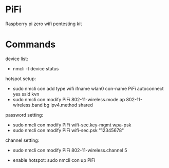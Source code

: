 # PiFi
Raspberry pi zero wifi pentesting kit


# Commands

device list:
- nmcli -t device status

hotspot setup:
- sudo nmcli con add type wifi ifname wlan0 con-name PiFi autoconnect yes ssid kvn
- sudo nmcli con modify PiFi 802-11-wireless.mode ap 802-11-wireless.band bg ipv4.method shared

password setting:
- sudo nmcli con modify PiFi wifi-sec.key-mgmt wpa-psk
- sudo nmcli con modify PiFi wifi-sec.psk "12345678"

channel setting:
- sudo nmcli con modify PiFi 802-11-wireless.channel 5

- enable hotspot:
sudo nmcli con up PiFi